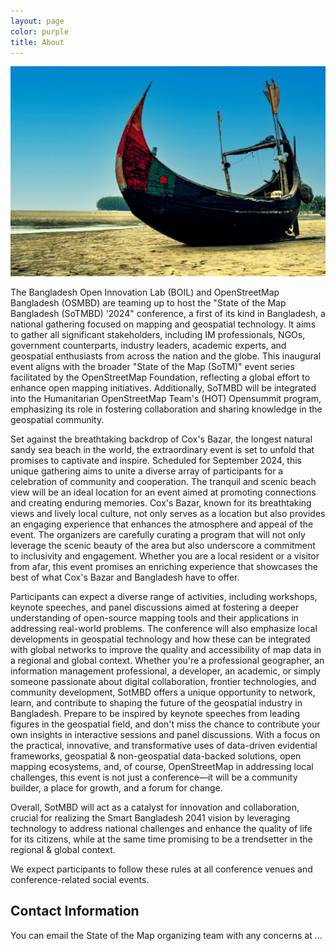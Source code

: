 ```yaml
---
layout: page
color: purple
title: About
---
```


![State_of_the_Map_Bangladesh](/./img/5.jpg)

The Bangladesh Open Innovation Lab (BOIL) and OpenStreetMap Bangladesh (OSMBD) are teaming up to host the "State of the Map Bangladesh (SoTMBD) ‘2024" conference, a first of its kind in Bangladesh, a national gathering focused on mapping and geospatial technology. It aims to gather all significant stakeholders, including IM professionals, NGOs, government counterparts, industry leaders, academic experts, and geospatial enthusiasts from across the nation and the globe. This inaugural event aligns with the broader "State of the Map (SoTM)" event series facilitated by the OpenStreetMap Foundation, reflecting a global effort to enhance open mapping initiatives. Additionally, SoTMBD will be integrated into the Humanitarian OpenStreetMap Team's (HOT) Opensummit program, emphasizing its role in fostering collaboration and sharing knowledge in the geospatial community.

Set against the breathtaking backdrop of Cox's Bazar, the longest natural sandy sea beach in the world, the extraordinary event is set to unfold that promises to captivate and inspire. Scheduled for September 2024, this unique gathering aims to unite a diverse array of participants for a celebration of community and cooperation. The tranquil and scenic beach view will be an ideal location for an event aimed at promoting connections and creating enduring memories. Cox's Bazar, known for its breathtaking views and lively local culture, not only serves as a location but also provides an engaging experience that enhances the atmosphere and appeal of the event. The organizers are carefully curating a program that will not only leverage the scenic beauty of the area but also underscore a commitment to inclusivity and engagement. Whether you are a local resident or a visitor from afar, this event promises an enriching experience that showcases the best of what Cox's Bazar and Bangladesh have to offer.

Participants can expect a diverse range of activities, including workshops, keynote speeches, and panel discussions aimed at fostering a deeper understanding of open-source mapping tools and their applications in addressing real-world problems. The conference will also emphasize local developments in geospatial technology and how these can be integrated with global networks to improve the quality and accessibility of map data in a regional and global context.  Whether you're a professional geographer, an information management professional, a developer, an academic, or simply someone passionate about digital collaboration, frontier technologies, and community development, SotMBD offers a unique opportunity to network, learn, and contribute to shaping the future of the geospatial industry in Bangladesh. Prepare to be inspired by keynote speeches from leading figures in the geospatial field, and don't miss the chance to contribute your own insights in interactive sessions and panel discussions. With a focus on the practical, innovative, and transformative uses of data-driven evidential frameworks, geospatial & non-geospatial data-backed solutions, open mapping ecosystems, and, of course, OpenStreetMap in addressing local challenges, this event is not just a conference—it will be a community builder, a place for growth, and a forum for change.


Overall, SotMBD will act as a catalyst for innovation and collaboration, crucial for realizing the Smart Bangladesh 2041 vision by leveraging technology to address national challenges and enhance the quality of life for its citizens, while at the same time promising to be a trendsetter in the regional & global context.


We expect participants to follow these rules at all conference venues and conference-related social events.

## Contact Information

You can email the State of the Map organizing team with any concerns at
...

<!--For police assistance the emergency number in Germany is 112.-->
